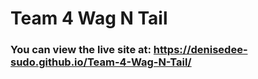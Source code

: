 # Team 4 Wag N Tail
### You can view the live site at: https://denisedee-sudo.github.io/Team-4-Wag-N-Tail/
